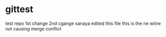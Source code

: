 # gittest
test repo
1st change
2nd cgange
sanaya edited this file
this is the ne wline not causing merge conflict
